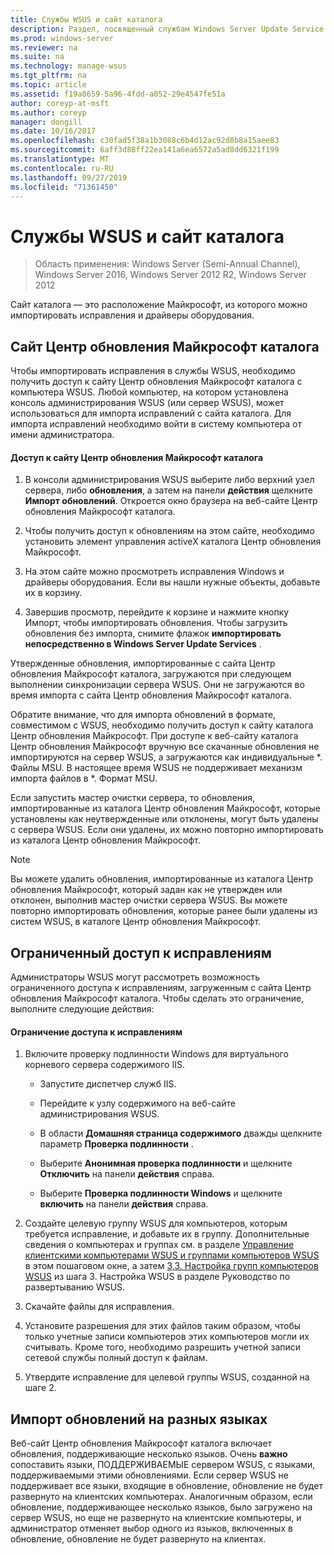 ```yaml
---
title: Службы WSUS и сайт каталога
description: Раздел, посвященный службам Windows Server Update Service (WSUS), для импорта исправлений в службы WSUS с помощью доступа к сайту каталога Центр обновления Майкрософт
ms.prod: windows-server
ms.reviewer: na
ms.suite: na
ms.technology: manage-wsus
ms.tgt_pltfrm: na
ms.topic: article
ms.assetid: f19a8659-5a96-4fdd-a052-29e4547fe51a
author: coreyp-at-msft
ms.author: coreyp
manager: dongill
ms.date: 10/16/2017
ms.openlocfilehash: c30fad5f38a1b3088c6b4d12ac92d8b8a15aee83
ms.sourcegitcommit: 6aff3d88ff22ea141a6ea6572a5ad8dd6321f199
ms.translationtype: MT
ms.contentlocale: ru-RU
ms.lasthandoff: 09/27/2019
ms.locfileid: "71361450"
---
```

# <a name="wsus-and-the-catalog-site"></a>Службы WSUS и сайт каталога

>Область применения: Windows Server (Semi-Annual Channel), Windows Server 2016, Windows Server 2012 R2, Windows Server 2012

Сайт каталога — это расположение Майкрософт, из которого можно импортировать исправления и драйверы оборудования.

## <a name="the-microsoft-update-catalog-site"></a>Сайт Центр обновления Майкрософт каталога
Чтобы импортировать исправления в службы WSUS, необходимо получить доступ к сайту Центр обновления Майкрософт каталога с компьютера WSUS. Любой компьютер, на котором установлена консоль администрирования WSUS (или сервер WSUS), может использоваться для импорта исправлений с сайта каталога. Для импорта исправлений необходимо войти в систему компьютера от имени администратора.

#### <a name="to-access-the-microsoft-update-catalog-site"></a>Доступ к сайту Центр обновления Майкрософт каталога

1.  В консоли администрирования WSUS выберите либо верхний узел сервера, либо **обновления**, а затем на панели **действия** щелкните **Импорт обновлений**. Откроется окно браузера на веб-сайте Центр обновления Майкрософт каталога.

2.  Чтобы получить доступ к обновлениям на этом сайте, необходимо установить элемент управления activeX каталога Центр обновления Майкрософт.

3.  На этом сайте можно просмотреть исправления Windows и драйверы оборудования. Если вы нашли нужные объекты, добавьте их в корзину.

4.  Завершив просмотр, перейдите к корзине и нажмите кнопку Импорт, чтобы импортировать обновления. Чтобы загрузить обновления без импорта, снимите флажок **импортировать непосредственно в Windows Server Update Services** .

Утвержденные обновления, импортированные с сайта Центр обновления Майкрософт каталога, загружаются при следующем выполнении синхронизации сервера WSUS. Они не загружаются во время импорта с сайта Центр обновления Майкрософт каталога.

Обратите внимание, что для импорта обновлений в формате, совместимом с WSUS, необходимо получить доступ к сайту каталога Центр обновления Майкрософт. При доступе к веб-сайту каталога Центр обновления Майкрософт вручную все скачанные обновления не импортируются на сервер WSUS, а загружаются как индивидуальные *. Файлы MSU. В настоящее время WSUS не поддерживает механизм импорта файлов в \*. Формат MSU.

Если запустить мастер очистки сервера, то обновления, импортированные из каталога Центр обновления Майкрософт, которые установлены как неутвержденные или отклонены, могут быть удалены с сервера WSUS. Если они удалены, их можно повторно импортировать из каталога Центр обновления Майкрософт.

> [!NOTE]
> Вы можете удалить обновления, импортированные из каталога Центр обновления Майкрософт, который задан как не утвержден или отклонен, выполнив мастер очистки сервера WSUS. Вы можете повторно импортировать обновления, которые ранее были удалены из систем WSUS, в каталоге Центр обновления Майкрософт.

## <a name="restricting-access-to-hotfixes"></a>Ограниченный доступ к исправлениям
Администраторы WSUS могут рассмотреть возможность ограниченного доступа к исправлениям, загруженным с сайта Центр обновления Майкрософт каталога. Чтобы сделать это ограничение, выполните следующие действия:

#### <a name="to-restrict-access-to-hotfixes"></a>Ограничение доступа к исправлениям

1.  Включите проверку подлинности Windows для виртуального корневого сервера содержимого IIS.

    -   Запустите диспетчер служб IIS.

    -   Перейдите к узлу содержимого на веб-сайте администрирования WSUS.

    -   В области **Домашняя страница содержимого** дважды щелкните параметр **Проверка подлинности** .

    -   Выберите **Анонимная проверка подлинности** и щелкните **Отключить** на панели **действия** справа.

    -   Выберите **Проверка подлинности Windows** и щелкните **включить** на панели **действия** справа.

2.  Создайте целевую группу WSUS для компьютеров, которым требуется исправление, и добавьте их в группу. Дополнительные сведения о компьютерах и группах см. в разделе [Управление клиентскими компьютерами WSUS и группами компьютеров WSUS](managing-wsus-client-computers-and-wsus-computer-groups.md) в этом пошаговом окне, а затем [3,3. Настройка групп компьютеров WSUS](../deploy/2-configure-wsus.md#23-configure-wsus-computer-groups) из шага 3. Настройка WSUS в разделе Руководство по развертыванию WSUS.

3.  Скачайте файлы для исправления.

4.  Установите разрешения для этих файлов таким образом, чтобы только учетные записи компьютеров этих компьютеров могли их считывать. Кроме того, необходимо разрешить учетной записи сетевой службы полный доступ к файлам.

5.  Утвердите исправление для целевой группы WSUS, созданной на шаге 2.

## <a name="importing-updates-in-different-languages"></a>Импорт обновлений на разных языках
Веб-сайт Центр обновления Майкрософт каталога включает обновления, поддерживающие несколько языков. Очень **важно** сопоставить языки, ПОДДЕРЖИВАЕМЫЕ сервером WSUS, с языками, поддерживаемыми этими обновлениями. Если сервер WSUS не поддерживает все языки, входящие в обновление, обновление не будет развернуто на клиентских компьютерах. Аналогичным образом, если обновление, поддерживающее несколько языков, было загружено на сервер WSUS, но еще не развернуто на клиентские компьютеры, и администратор отменяет выбор одного из языков, включенных в обновление, обновление не будет развернуто на клиентах.
